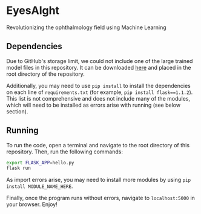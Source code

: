 # EyesAIght

Revolutionizing the ophthalmology field using Machine Learning

## Dependencies
Due to GitHub's storage limit, we could not include one of the large trained model files in this repository. It can be downloaded [here](https://drive.google.com/file/d/1VhnAmoCXOwVYKVYtN_HhohBovc5Zk-v3/view?usp=sharing) and placed in the root directory of the repository.

Additionally, you may need to use `pip install` to install the dependencies on each line of `requirements.txt` (for example, `pip install flask==1.1.2`). This list is not comprehensive and does not include many of the modules, which will need to be installed as errors arise with running (see below section).

## Running
To run the code, open a terminal and navigate to the root directory of this repository. Then, run the following commands:
```bash
export FLASK_APP=hello.py
flask run
```

As import errors arise, you may need to install more modules by using `pip install MODULE_NAME_HERE`.

Finally, once the program runs without errors, navigate to `localhost:5000` in your browser. Enjoy!
